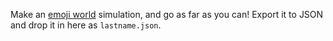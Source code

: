 Make an [emoji world](http://ncase.me/simulating) simulation, and go as far as you can! Export it to JSON and drop it in here as `lastname.json`.

